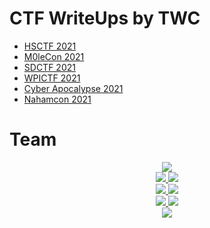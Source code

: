 # CTF WriteUps by TWC

* [HSCTF 2021](hsctf_2021/README.md)
* [M0leCon 2021](m0lecon_2021/README.md)
* [SDCTF 2021](sdctf_2021/README.md)
* [WPICTF 2021](wpictf_2021/README.md)
* [Cyber Apocalypse 2021](cyber_apocalypse_2021/README.md)
* [Nahamcon 2021](nahamcon_2021/README.md)

# Team

<p align="center">
    <a href="https://twitter.com/iamavu">
        <img src="https://dabuttonfactory.com/button.png?t=AVA&f=Roboto&ts=26&tc=000&hp=45&vp=20&w=250&h=60&c=5&bgt=unicolored&bgc=0ff">
    </a>
    <br>
    <a href="https://twitter.com/TBobbysox">
        <img src="https://dabuttonfactory.com/button.png?t=BOBBYSOX&f=Roboto&ts=26&tc=000&hp=45&vp=20&w=250&h=60&c=5&bgt=unicolored&bgc=0ff">
    </a>
    <a href="https://twitter.com/chronocruz_exe">
        <img src="https://dabuttonfactory.com/button.png?t=CHRONOCRUZ&f=Roboto&ts=26&tc=000&hp=45&vp=20&w=250&h=60&c=5&bgt=unicolored&bgc=0ff">
    </a>
    <br>
    <a href="https://twitter.com/pwnlegend">
        <img src="https://dabuttonfactory.com/button.png?t=LEGEND&f=Roboto&ts=26&tc=000&hp=45&vp=20&w=250&h=60&c=5&bgt=unicolored&bgc=0ff">
    </a>
    <a href="https://twitter.com/nigamelastic">
        <img src="https://dabuttonfactory.com/button.png?t=NIGAMELASTIC&f=Roboto&ts=26&tc=000&hp=45&vp=20&w=250&h=60&c=5&bgt=unicolored&bgc=0ff">
    </a>
    <br>
    <a href="https://www.linkedin.com/in/sami-chakrouns">
        <img src="https://dabuttonfactory.com/button.png?t=STARRYLORD&f=Roboto&ts=26&tc=000&hp=45&vp=20&w=250&h=60&c=5&bgt=unicolored&bgc=0ff">
    </a>
    <a href="https://twitter.com/Tanishq1905">
        <img src="https://dabuttonfactory.com/button.png?t=TAZ&f=Roboto&ts=26&tc=000&hp=45&vp=20&w=250&h=60&c=5&bgt=unicolored&bgc=0ff">
    </a>
    <br>
    <a href="https://twitter.com/thewhiteh4t">
        <img src="https://dabuttonfactory.com/button.png?t=THEWHITEH4T&f=Roboto&ts=26&tc=000&hp=45&vp=20&w=250&h=60&c=5&bgt=unicolored&bgc=0ff">
    </a>
</p>